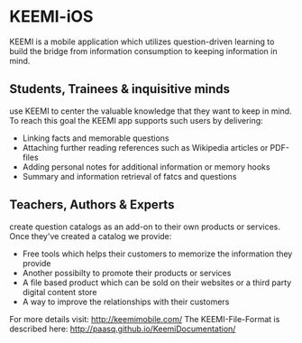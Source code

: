 # KEEMI-iOS
KEEMI is a mobile application which utilizes question-driven learning to build the bridge from information consumption to keeping information in mind.

## Students, Trainees & inquisitive minds
use KEEMI to center the valuable knowledge that they want to keep in mind. To reach this goal the KEEMI app supports such users by delivering:
- Linking facts and memorable questions
- Attaching further reading references such as Wikipedia articles or PDF-files
- Adding personal notes for additional information or memory hooks
- Summary and information retrieval of fatcs and questions

## Teachers, Authors & Experts
create question catalogs as an add-on to their own products or services. Once they've created a catalog we provide:
- Free tools which helps their customers to memorize the information they provide
- Another possibilty to promote their products or services
- A file based product which can be sold on their websites or a third party digital content store
- A way to improve the relationships with their customers

For more details visit: http://keemimobile.com/
The KEEMI-File-Format is described here: http://paasq.github.io/KeemiDocumentation/
